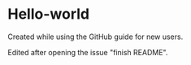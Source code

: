 Hello-world
===========

Created while using the GitHub guide for new users.

Edited after opening the issue "finish README".
